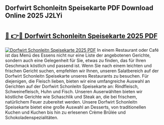 ## Dorfwirt Schonleitn Speisekarte PDF Download Online 2025 J2LYi

# <h2><a href="http://gc68z8f.nevu.top/?p=Dorfwirt+Schonleitn+Speisekarte">🔗 👉🔴 Dorfwirt Schonleitn Speisekarte 2025 PDF</a></h2>

[![Dorfwirt Schonleitn Speisekarte 2025 PDF](https://i.imgur.com/dBaPXMq.png)](http://gc68z8f.nevu.top/?p=Dorfwirt+Schonleitn+Speisekarte)
In einem Restaurant oder Café ist das Menü des Essens nicht nur eine Liste der angebotenen Gerichte, sondern auch eine Gelegenheit für Sie, etwas zu finden, das für Ihren Geschmack köstlich und passend ist. Wenn Sie nach einem leichten und frischen Gericht suchen, empfehlen wir Ihnen, unseren Salatbereich auf der Dorfwirt Schonleitn Speisekarte unseres Restaurants zu besuchen. Für diejenigen, die Fleisch lieben, bieten wir eine umfangreiche Auswahl an Gerichten auf der Dorfwirt Schonleitn Speisekarte an: Rindfleisch, Schweinefleisch, Huhn und Fisch. Unseren Auserwählten bieten wir köstliche Gerichte wie Schaschlik und Steak an, die bei frischem, natürlichem Feuer zubereitet werden. Unsere Dorfwirt Schonleitn Speisekarte bietet eine große Auswahl an Desserts, von traditionellen Kuchen und Kuchen bis hin zu erlesenen Crème Brûlée und Schokoladenspezialitäten.
